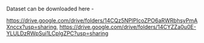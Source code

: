 Dataset can be downloaded here -

https://drive.google.com/drive/folders/14CQz5NPlPIcoZPO6aRWRbhsyPmAXnccx?usp=sharing, https://drive.google.com/drive/folders/14CYZZa0u0E-YLULDzRWpSui1LCplgZPC?usp=sharing